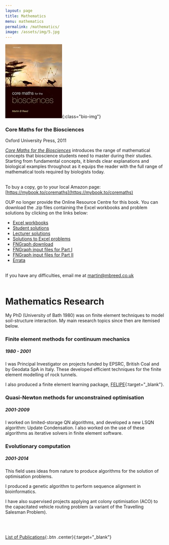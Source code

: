 ```yaml
---
layout: page
title: Mathematics
menu: mathematics
permalink: /mathematics/
image: /assets/img/5.jpg
---
```



![Core Maths for the Biosciences](/assets/img/coremaths-cover.jpg){:class="bio-img"}

### Core Maths for the Biosciences

Oxford University Press, 2011

[*Core Maths for the Biosciences*](https://global.oup.com/ukhe/product/core-maths-for-the-biosciences-9780199216345?cc=gb&lang=en&) introduces the range of mathematical concepts that bioscience students need to master during their studies. Starting from fundamental concepts, it blends clear explanations and biological examples throughout as it equips the reader with the full range of mathematical tools required by biologists today.

<br/>To buy a copy, go to your local Amazon page: [https://mybook.to/coremaths](https://mybook.to/coremaths)

OUP no longer provide the Online Resource Centre for this book. You can download the .zip files containing the Excel workbooks and problem solutions by clicking on the links below:
<br/>
* [Excel workbooks](/assets/files/coremaths/Excel.zip)
* [Student solutions](/assets/files/coremaths/Studentsolutions.zip)
* [Lecturer solutions](/assets/files/coremaths/Lecturersolutions.zip)
* [Solutions to Excel problems](/assets/files/coremaths/cm-excelsolutions.zip)
* [FNGraph download](/assets/files/coremaths/fng.zip)
* [FNGraph input files for Part I](/assets/files/coremaths/fng-partI.zip)
* [FNGraph input files for Part II](/assets/files/coremaths/fng-partII.zip)
* [Errata](/assets/files/coremaths/cm-errata.pdf)

<br/>If you have any difficulties, email me at martin@mbreed.co.uk
<br/>
<br/>


# Mathematics Research

My PhD (University of Bath 1980) was on finite element techniques to model soil-structure interaction.  My main research topics since then are itemised below.

### Finite element methods for continuum mechanics
##### 1980 - 2001
I was Principal Investigator on projects funded by EPSRC, British Coal and by Geodata SpA in Italy. These developed efficient techniques for the finite element modelling of rock tunnels.

I also produced a finite element learning package, [FELIPE](http://www.felipe.co.uk/){:target="_blank"}. 


### Quasi-Newton methods for unconstrained optimisation
##### 2001-2009
I worked on limited-storage QN algorithms, and developed a new LSQN algorithm: Update Condensation. I also worked on the use of these algorithms as iterative solvers in finite element software.


### Evolutionary computation
##### 2001-2014
This field uses ideas from nature to produce algorithms for the solution of optimisation problems. 

I produced a genetic algorithm to perform sequence alignment in bioinformatics. 

I have also supervised projects applying ant colony optimisation (ACO) to the capacitated vehicle routing problem (a variant of the Travelling Salesman Problem).

<br/>
<br/>

[List of Publications](https://mbreed.co.uk/assets/files/publications.pdf){:.btn .center}{:target="_blank"}
